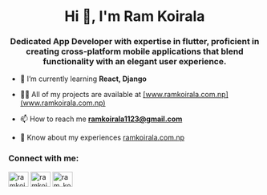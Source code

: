 <h1 align="center">Hi 👋, I'm Ram Koirala</h1>
<h3 align="center">Dedicated App Developer with expertise in flutter, proficient in creating cross-platform mobile applications that blend functionality with an elegant user experience.</h3>

- 🌱 I’m currently learning **React, Django**

- 👨‍💻 All of my projects are available at <a href="www.ramkoirala.com.np" target="_blank">[www.ramkoirala.com.np](www.ramkoirala.com.np)</a>

- 📫 How to reach me **ramkoirala1123@gmail.com**

- 📄 Know about my experiences [ramkoirala.com.np](https://ramkoirala.com.np)


<h3 align="left">Connect with me:</h3>
<p align="left">
<a href="https://linkedin.com/in/ramkoirala1123" target="blank"><img align="center" src="https://raw.githubusercontent.com/rahuldkjain/github-profile-readme-generator/master/src/images/icons/Social/linked-in-alt.svg" alt="ramkoirala1123" height="30" width="40" /></a>
<a href="https://fb.com/ramkoirala1123" target="blank"><img align="center" src="https://raw.githubusercontent.com/rahuldkjain/github-profile-readme-generator/master/src/images/icons/Social/facebook.svg" alt="ramkoirala1123" height="30" width="40" /></a>
<a href="https://instagram.com/ram_koiralaa" target="blank"><img align="center" src="https://raw.githubusercontent.com/rahuldkjain/github-profile-readme-generator/master/src/images/icons/Social/instagram.svg" alt="ram_koiralaa" height="30" width="40" /></a>
</p>

